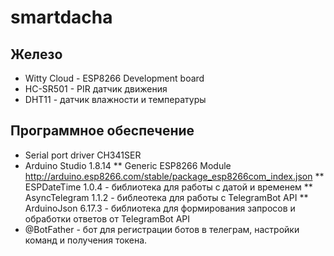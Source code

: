 # smartdacha

## Железо
* Witty Cloud - ESP8266 Development board
* HC-SR501 - PIR датчик движения 
* DHT11 - датчик влажности и температуры 

## Программное обеспечение
* Serial port driver CH341SER
* Arduino Studio 1.8.14
** Generic ESP8266 Module http://arduino.esp8266.com/stable/package_esp8266com_index.json
** ESPDateTime 1.0.4 - библиотека для работы с датой и временем
** AsyncTelegram 1.1.2 - библеотека для работы с TelegramBot API
** ArduinoJson 6.17.3 - библиотека для формирования запросов и обработки ответов от TelegramBot API
* @BotFather - бот для регистрации ботов в телеграм, настройки команд и получения токена.